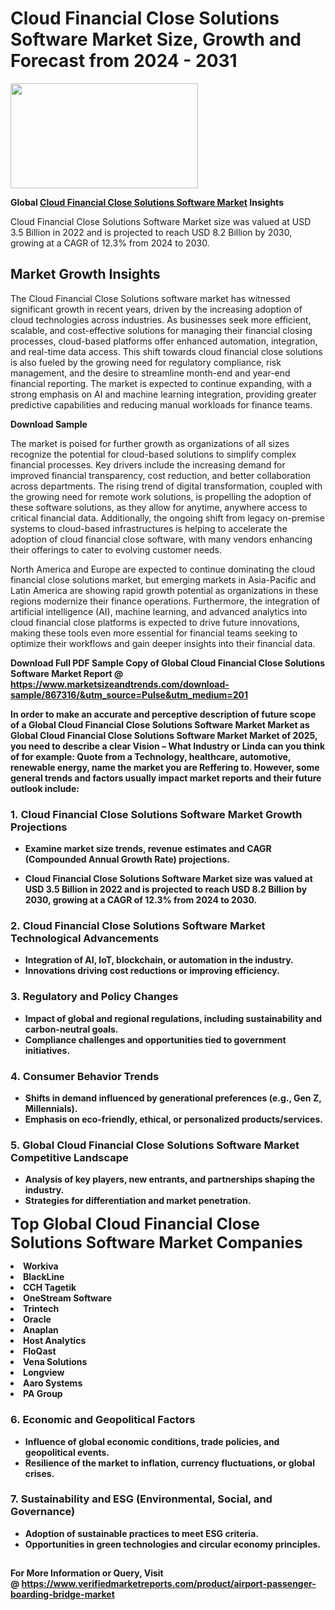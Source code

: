 <H1>Cloud Financial Close Solutions Software Market Size, Growth and Forecast from 2024 - 2031</H1><img class="aligncenter size-medium wp-image-584254" src="https://thirdeyenews.in/wp-content/uploads/2024/09/Global-Market-Research-300x168.jpeg" alt="" width="300" height="168" /><p><strong>Global&nbsp;<a href="https://www.marketsizeandtrends.com/download-sample/867316/&amp;utm_source=Pulse&amp;utm_medium=201">Cloud Financial Close Solutions Software Market</a> Insights</strong></p><p>Cloud Financial Close Solutions Software Market size was valued at USD 3.5 Billion in 2022 and is projected to reach USD 8.2 Billion by 2030, growing at a CAGR of 12.3% from 2024 to 2030.</p><p><h2>Market Growth Insights</h2> <p>The Cloud Financial Close Solutions software market has witnessed significant growth in recent years, driven by the increasing adoption of cloud technologies across industries. As businesses seek more efficient, scalable, and cost-effective solutions for managing their financial closing processes, cloud-based platforms offer enhanced automation, integration, and real-time data access. This shift towards cloud financial close solutions is also fueled by the growing need for regulatory compliance, risk management, and the desire to streamline month-end and year-end financial reporting. The market is expected to continue expanding, with a strong emphasis on AI and machine learning integration, providing greater predictive capabilities and reducing manual workloads for finance teams.</p> <p><strong>Download Sample</strong></p> <p>The market is poised for further growth as organizations of all sizes recognize the potential for cloud-based solutions to simplify complex financial processes. Key drivers include the increasing demand for improved financial transparency, cost reduction, and better collaboration across departments. The rising trend of digital transformation, coupled with the growing need for remote work solutions, is propelling the adoption of these software solutions, as they allow for anytime, anywhere access to critical financial data. Additionally, the ongoing shift from legacy on-premise systems to cloud-based infrastructures is helping to accelerate the adoption of cloud financial close software, with many vendors enhancing their offerings to cater to evolving customer needs.</p> <p>North America and Europe are expected to continue dominating the cloud financial close solutions market, but emerging markets in Asia-Pacific and Latin America are showing rapid growth potential as organizations in these regions modernize their finance operations. Furthermore, the integration of artificial intelligence (AI), machine learning, and advanced analytics into cloud financial close platforms is expected to drive future innovations, making these tools even more essential for financial teams seeking to optimize their workflows and gain deeper insights into their financial data.</p> <p><strong></p><p><span class=""><strong>Download Full PDF Sample Copy of Global Cloud Financial Close Solutions Software Market Report</strong> @ <a href="https://www.marketsizeandtrends.com/download-sample/867316/&amp;utm_source=Pulse&amp;utm_medium=201" target="_blank">https://www.marketsizeandtrends.com/download-sample/867316/&amp;utm_source=Pulse&amp;utm_medium=201</a></span></p><p>In order to make an accurate and perceptive description of future scope of a Global&nbsp;Cloud Financial Close Solutions Software Market Market as Global&nbsp;Cloud Financial Close Solutions Software Market Market of 2025, you need to describe a clear Vision &ndash; What Industry or Linda can you think of for example: Quote from a Technology, healthcare, automotive, renewable energy, name the market you are Reffering to. However, some general trends and factors usually impact market reports and their future outlook include:</p><h3>1.&nbsp;<strong>Cloud Financial Close Solutions Software Market Growth Projections</strong></h3><ul><li>Examine market size trends, revenue estimates and CAGR (Compounded Annual Growth Rate) projections.</li><li><p>Cloud Financial Close Solutions Software Market size was valued at USD 3.5 Billion in 2022 and is projected to reach USD 8.2 Billion by 2030, growing at a CAGR of 12.3% from 2024 to 2030.</p></li></ul><h3>2.&nbsp;<strong>Cloud Financial Close Solutions Software Market Technological Advancements</strong></h3><ul><li>Integration of AI, IoT, blockchain, or automation in the industry.</li><li>Innovations driving cost reductions or improving efficiency.</li></ul><h3>3.&nbsp;<strong>Regulatory and Policy Changes</strong></h3><ul><li>Impact of global and regional regulations, including sustainability and carbon-neutral goals.</li><li>Compliance challenges and opportunities tied to government initiatives.</li></ul><h3>4.&nbsp;<strong>Consumer Behavior Trends</strong></h3><ul><li>Shifts in demand influenced by generational preferences (e.g., Gen Z, Millennials).</li><li>Emphasis on eco-friendly, ethical, or personalized products/services.</li></ul><h3>5.&nbsp;<strong>Global Cloud Financial Close Solutions Software Market Competitive Landscape</strong></h3><ul><li>Analysis of key players, new entrants, and partnerships shaping the industry.</li><li>Strategies for differentiation and market penetration.</li></ul><p data-pm-slice="1 1 []"><span style="color: inherit; font-family: inherit; font-size: 25px;">Top Global Cloud Financial Close Solutions Software Market Companies</span></p><div class="" data-test-id=""><p><li>Workiva</li><li> BlackLine</li><li> CCH Tagetik</li><li> OneStream Software</li><li> Trintech</li><li> Oracle</li><li> Anaplan</li><li> Host Analytics</li><li> FloQast</li><li> Vena Solutions</li><li> Longview</li><li> Aaro Systems</li><li> PA Group</li></p></div><h3>6.&nbsp;<strong>Economic and Geopolitical Factors</strong></h3><ul><li>Influence of global economic conditions, trade policies, and geopolitical events.</li><li>Resilience of the market to inflation, currency fluctuations, or global crises.</li></ul><h3>7.&nbsp;<strong>Sustainability and ESG (Environmental, Social, and Governance)</strong></h3><ul><li>Adoption of sustainable practices to meet ESG criteria.</li><li>Opportunities in green technologies and circular economy principles.</li></ul><h2><strong style="font-size: 14px;">For More Information or Query, Visit @&nbsp;</strong><a style="background-color: #ffffff; font-size: 14px;" href="https://www.marketsizeandtrends.com/report/cloud-financial-close-solutions-software-market/" target="_blank">https://www.verifiedmarketreports.com/product/airport-passenger-boarding-bridge-market</a></h2>

